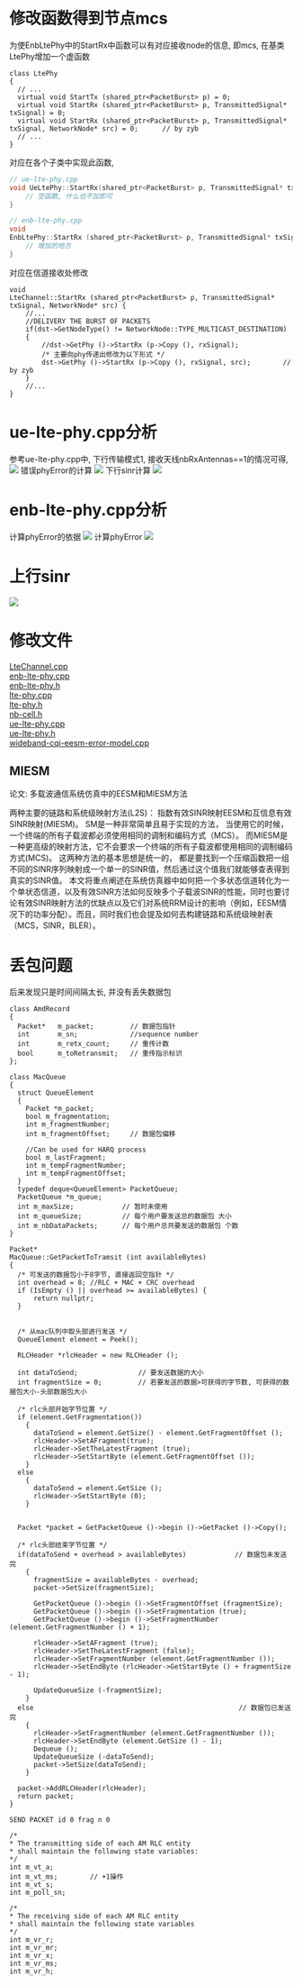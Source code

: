 # 修改函数得到节点mcs #

为使EnbLtePhy中的StartRx中函数可以有对应接收node的信息, 即mcs, 在基类LtePhy增加一个虚函数
```
class LtePhy
{
  // ...
  virtual void StartTx (shared_ptr<PacketBurst> p) = 0;
  virtual void StartRx (shared_ptr<PacketBurst> p, TransmittedSignal* txSignal) = 0;
  virtual void StartRx (shared_ptr<PacketBurst> p, TransmittedSignal* txSignal, NetworkNode* src) = 0;		// by zyb
  // ...
}
```

对应在各个子类中实现此函数, 
```C++
// ue-lte-phy.cpp
void UeLtePhy::StartRx(shared_ptr<PacketBurst> p, TransmittedSignal* txSignal, NetworkNode* src) {	// by zyb
    // 空函数, 什么也不加即可
}

// enb-lte-phy.cpp
void
EnbLtePhy::StartRx (shared_ptr<PacketBurst> p, TransmittedSignal* txSignal, NetworkNode* src) {
    // 增加的地方
}
```

对应在信道接收处修改
```
void
LteChannel::StartRx (shared_ptr<PacketBurst> p, TransmittedSignal* txSignal, NetworkNode* src) {
    //...
    //DELIVERY THE BURST OF PACKETS
    if(dst->GetNodeType() != NetworkNode::TYPE_MULTICAST_DESTINATION)
    {
        //dst->GetPhy ()->StartRx (p->Copy (), rxSignal);
        /* 主要向phy传递出修改为以下形式 */
        dst->GetPhy ()->StartRx (p->Copy (), rxSignal, src);		// by zyb
    }
    //...
}
```

# ue-lte-phy.cpp分析 #

参考ue-lte-phy.cpp中, 下行传输模式1, 接收天线nbRxAntennas==1的情况可得, 
![](https://github.com/wu0hgl/note_pic/blob/master/1.png)
错误phyError的计算
![](https://github.com/wu0hgl/note_pic/blob/master/2.png)
下行sinr计算
![](https://github.com/wu0hgl/note_pic/blob/master/5.png)

# enb-lte-phy.cpp分析 #

计算phyError的依据
![](https://github.com/wu0hgl/note_pic/blob/master/3.png)
计算phyError
![](https://github.com/wu0hgl/note_pic/blob/master/4.png)

# 上行sinr #

![](https://github.com/wu0hgl/note_pic/blob/master/6.png)


# 修改文件 #

[LteChannel.cpp](https://github.com/wu0hgl/note_pic/blob/master/LteChannel.cpp)  
[enb-lte-phy.cpp](https://github.com/wu0hgl/note_pic/blob/master/enb-lte-phy.cpp)  
[enb-lte-phy.h](https://github.com/wu0hgl/note_pic/blob/master/enb-lte-phy.h)  
[lte-phy.cpp](https://github.com/wu0hgl/note_pic/blob/master/lte-phy.cpp)  
[lte-phy.h](https://github.com/wu0hgl/note_pic/blob/master/lte-phy.h)  
[nb-cell.h](https://github.com/wu0hgl/note_pic/blob/master/nb-cell.h)  
[ue-lte-phy.cpp](https://github.com/wu0hgl/note_pic/blob/master/ue-lte-phy.cpp)  
[ue-lte-phy.h](https://github.com/wu0hgl/note_pic/blob/master/ue-lte-phy.h)  
[wideband-cqi-eesm-error-model.cpp](https://github.com/wu0hgl/note_pic/blob/master/wideband-cqi-eesm-error-model.cpp)  


## MIESM ##

论文: 多载波通信系统仿真中的EESM和MIESM方法

两种主要的链路和系统级映射方法(L2S)： 指数有效SINR映射EESM和互信息有效SINR映射(MIESM)。 SM是一种非常简单且易于实现的方法， 当使用它的时候，一个终端的所有子载波都必须使用相同的调制和编码方式（MCS）。 而MIESM是一种更高级的映射方法，它不会要求一个终端的所有子载波都使用相同的调制编码方式(MCS)。 这两种方法的基本思想是统一的， 都是要找到一个压缩函数把一组不同的SINR序列映射成一个单一的SINR值，然后通过这个值我们就能够查表得到真实的SINR值。
本文将重点阐述在系统仿真器中如何把一个多状态信道转化为一个单状态信道，以及有效SINR方法如何反映多个子载波SINR的性能，同时也要讨论有效SINR映射方法的优缺点以及它们对系统RRM设计的影响（例如，EESM情况下的功率分配）。而且，同时我们也会提及如何去构建链路和系统级映射表（MCS，SINR，BLER）。




# 丢包问题 #

后来发现只是时间间隔太长, 并没有丢失数据包

```
class AmdRecord
{
  Packet*   m_packet;         // 数据包指针
  int       m_sn;             //sequence number
  int       m_retx_count;     // 重传计数
  bool      m_toRetransmit;   // 重传指示标识
};
```

```
class MacQueue
{
  struct QueueElement
  {
    Packet *m_packet;
    bool m_fragmentation;
    int m_fragmentNumber;
    int m_fragmentOffset;     // 数据包偏移

    //Can be used for HARQ process
    bool m_lastFragment;
    int m_tempFragmentNumber;
    int m_tempFragmentOffset;
  }
  typedef deque<QueueElement> PacketQueue;
  PacketQueue *m_queue;
  int m_maxSize;            // 暂时未使用
  int m_queueSize;          // 每个用户要发送总的数据包 大小
  int m_nbDataPackets;      // 每个用户总共要发送的数据包 个数
}
```


```
Packet*
MacQueue::GetPacketToTramsit (int availableBytes)
{
  /* 可发送的数据包小于8字节, 直接返回空指针 */
  int overhead = 8; //RLC + MAC + CRC overhead
  if (IsEmpty () || overhead >= availableBytes) {
      return nullptr;
  }


  /* 从mac队列中取头部进行发送 */
  QueueElement element = Peek();

  RLCHeader *rlcHeader = new RLCHeader ();

  int dataToSend;               // 要发送数据的大小
  int fragmentSize = 0;         // 若要发送的数据>可获得的字节数, 可获得的数据包大小-头部数据包大小

  /* rlc头部开始字节位置 */
  if (element.GetFragmentation())
    {
      dataToSend = element.GetSize() - element.GetFragmentOffset ();
      rlcHeader->SetAFragment(true);
      rlcHeader->SetTheLatestFragment (true);
      rlcHeader->SetStartByte (element.GetFragmentOffset ());
    }
  else
    {
      dataToSend = element.GetSize ();
      rlcHeader->SetStartByte (0);
    }

  
  Packet *packet = GetPacketQueue ()->begin ()->GetPacket ()->Copy();

  /* rlc头部结束字节位置 */
  if(dataToSend + overhead > availableBytes)            // 数据包未发送完 
    {
      fragmentSize = availableBytes - overhead;
      packet->SetSize(fragmentSize);

      GetPacketQueue ()->begin ()->SetFragmentOffset (fragmentSize);
      GetPacketQueue ()->begin ()->SetFragmentation (true);
      GetPacketQueue ()->begin ()->SetFragmentNumber (element.GetFragmentNumber () + 1);

      rlcHeader->SetAFragment (true);
      rlcHeader->SetTheLatestFragment (false);
      rlcHeader->SetFragmentNumber (element.GetFragmentNumber ());
      rlcHeader->SetEndByte (rlcHeader->GetStartByte () + fragmentSize - 1);

      UpdateQueueSize (-fragmentSize);
    }
  else                                                   // 数据包已发送完
    {
      rlcHeader->SetFragmentNumber (element.GetFragmentNumber ());
      rlcHeader->SetEndByte (element.GetSize () - 1);
      Dequeue ();
      UpdateQueueSize (-dataToSend);
      packet->SetSize(dataToSend);
    }

  packet->AddRLCHeader(rlcHeader);
  return packet;
}
```
```
SEND PACKET id 0 frag n 0

/*
* The transmitting side of each AM RLC entity
* shall maintain the following state variables:
*/
int m_vt_a;
int m_vt_ms;        // +1操作
int m_vt_s;
int m_poll_sn;

/*
* The receiving side of each AM RLC entity
* shall maintain the following state variables
*/
int m_vr_r;
int m_vr_mr;
int m_vr_x;
int m_vr_ms;
int m_vr_h;
```


